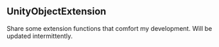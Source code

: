 ## UnityObjectExtension
Share some extension functions that comfort my development.
Will be updated intermittently.